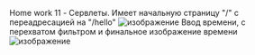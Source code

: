 Home work 11 - Сервлеты.
Имеет начальную страницу "/" с переадресацией на "/hello"
![изображение](https://github.com/Ne4upara/JavaDev_11/assets/127094971/1e86445c-ba30-435e-8665-e5751c4f8b1a)
Ввод времени, с перехватом фильтром и финальное изображение времени
![изображение](https://github.com/Ne4upara/JavaDev_11/assets/127094971/2e5dbc18-b59e-4c9c-bd1a-a401e145e82e)
